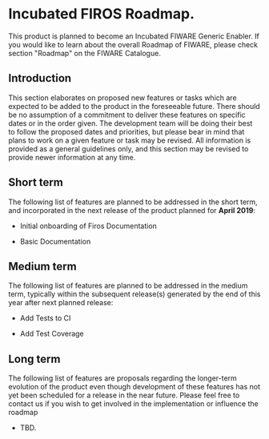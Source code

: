 # Incubated FIROS Roadmap.

This product is planned to become an Incubated FIWARE Generic Enabler. If you would like to learn about the overall
Roadmap of FIWARE, please check section "Roadmap" on the FIWARE Catalogue.

## Introduction

This section elaborates on proposed new features or tasks which are expected to be added to the product in the
foreseeable future. There should be no assumption of a commitment to deliver these features on specific dates or in the
order given. The development team will be doing their best to follow the proposed dates and priorities, but please bear
in mind that plans to work on a given feature or task may be revised. All information is provided as a general
guidelines only, and this section may be revised to provide newer information at any time.

## Short term

The following list of features are planned to be addressed in the short term, and incorporated in the next release of
the product planned for **April 2019**:

-   Initial onboarding of Firos Documentation

-   Basic Documentation

## Medium term

The following list of features are planned to be addressed in the medium term, typically within the subsequent
release(s) generated by the end of this year after next planned release:

-   Add Tests to CI

-   Add Test Coverage

## Long term

The following list of features are proposals regarding the longer-term evolution of the product even though development
of these features has not yet been scheduled for a release in the near future. Please feel free to contact us if you
wish to get involved in the implementation or influence the roadmap

-   TBD.
